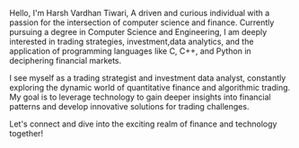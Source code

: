 Hello, I'm Harsh Vardhan Tiwari, A
driven and curious individual with a passion for the intersection of computer science and finance. 
Currently pursuing a degree in Computer Science and Engineering, I am deeply interested in trading strategies, 
investment,data analytics, and the application of programming languages like C, C++, and Python in deciphering financial markets.

I see myself as a trading strategist and investment data analyst, constantly exploring the dynamic world 
of quantitative finance and algorithmic trading. My goal is to leverage technology to gain deeper insights into financial 
patterns and develop innovative solutions for trading challenges.

Let's connect and dive into the exciting realm of finance and technology together!
